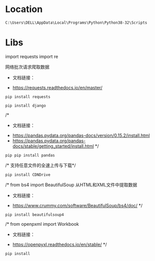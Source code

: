 # Location
```
C:\Users\DELL\AppData\Local\Programs\Python\Python38-32\Scripts
```

# Libs

import requests
import re

网络批次请求爬取数据

+ 文档链接：
- https://requests.readthedocs.io/en/master/

```
pip install requests
```

```
pip install django
```

/*
+ 文档链接：
- https://pandas.pydata.org/pandas-docs/version/0.15.2/install.html
- https://pandas.pydata.org/pandas-docs/stable/getting_started/install.html
*/
```
pip pip install pandas
```

/* 支持任意文件的全速上传与下载*/
```
pip install CDNDrive
```

/*
from bs4 import BeautifulSoup
从HTML和XML文件中提取数据
+ 文档链接：
- https://www.crummy.com/software/BeautifulSoup/bs4/doc/
*/
```
pip install beautifulsoup4
```

/*
from openpxml import Workbook
+ 文档链接：
- https://openpyxl.readthedocs.io/en/stable/
*/
```
pip install 
```
